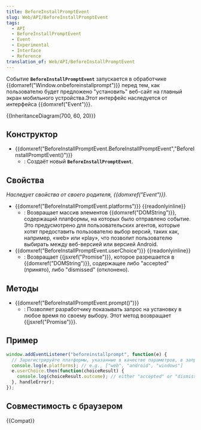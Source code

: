 ```yaml
---
title: BeforeInstallPromptEvent
slug: Web/API/BeforeInstallPromptEvent
tags:
  - API
  - BeforeInstallPromptEvent
  - Event
  - Experimental
  - Interface
  - Reference
translation_of: Web/API/BeforeInstallPromptEvent
---
```

Событие **`BeforeInstallPromptEvent`** запускается в обработчике {{domxref("Window.onbeforeinstallprompt")}} перед тем, как пользователю будет предложено "установить" веб-сайт на главный экран мобильного устройства.Этот интерфейс наследуется от интерфейса {{domxref("Event")}}.

{{InheritanceDiagram(700, 60, 20)}}

## Конструктор

- {{domxref("BeforeInstallPromptEvent.BeforeInstallPromptEvent","BeforeInstallPromptEvent()")}}
  - : Создаёт новый **`BeforeInstallPromptEvent`**.

## Свойства

_Наследует свойства от своего родителя, {{domxref("Event")}}._

- {{domxref("BeforeInstallPromptEvent.platforms")}} {{readonlyinline}}
  - : Возвращает массив элементов {{domxref("DOMString")}}, содержащий платформы, на которых было отправлено событие. Это предусмотрено для пользовательских агентов, которые хотят предоставить пользователю выбор версий, таких как, например, «web» или «play», что позволит пользователю выбирать между веб-версией или версией Android.
- {{domxref("BeforeInstallPromptEvent.userChoice")}} {{readonlyinline}}
  - : Возвращает {{jsxref("Promise")}}, которое разрешается в {{domxref("DOMString")}}, содержащее либо "accepted" (принято), либо "dismissed" (отклонено).

## Методы

- {{domxref("BeforeInstallPromptEvent.prompt()")}}
  - : Позволяет разработчику показывать запрос на установку в любое время по своему выбору. Этот метод возвращает {{jsxref("Promise")}}.

## Пример

```js
window.addEventListener("beforeinstallprompt", function(e) {
  // Зарегистрируйте платформы, указанные в качестве параметров, в запросе на установку
  console.log(e.platforms); // e.g., ["web", "android", "windows"]
  e.userChoice.then(function(choiceResult) {
    console.log(choiceResult.outcome); // either "accepted" or "dismissed"
  }, handleError);
});
```

## Совместимость с браузером

{{Compat}}
